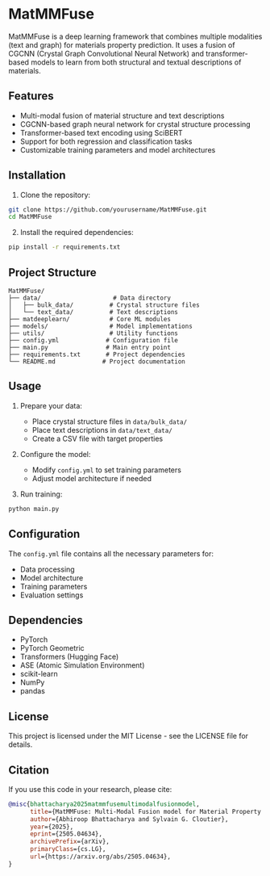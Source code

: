# MatMMFuse

MatMMFuse is a deep learning framework that combines multiple modalities (text and graph) for materials property prediction. It uses a fusion of CGCNN (Crystal Graph Convolutional Neural Network) and transformer-based models to learn from both structural and textual descriptions of materials.

## Features

- Multi-modal fusion of material structure and text descriptions
- CGCNN-based graph neural network for crystal structure processing
- Transformer-based text encoding using SciBERT
- Support for both regression and classification tasks
- Customizable training parameters and model architectures

## Installation

1. Clone the repository:
```bash
git clone https://github.com/yourusername/MatMMFuse.git
cd MatMMFuse
```

2. Install the required dependencies:
```bash
pip install -r requirements.txt
```

## Project Structure

```
MatMMFuse/
├── data/                    # Data directory
│   ├── bulk_data/          # Crystal structure files
│   └── text_data/          # Text descriptions
├── matdeeplearn/           # Core ML modules
├── models/                 # Model implementations
├── utils/                  # Utility functions
├── config.yml             # Configuration file
├── main.py                # Main entry point
├── requirements.txt       # Project dependencies
└── README.md             # Project documentation
```

## Usage

1. Prepare your data:
   - Place crystal structure files in `data/bulk_data/`
   - Place text descriptions in `data/text_data/`
   - Create a CSV file with target properties

2. Configure the model:
   - Modify `config.yml` to set training parameters
   - Adjust model architecture if needed

3. Run training:
```bash
python main.py
```

## Configuration

The `config.yml` file contains all the necessary parameters for:
- Data processing
- Model architecture
- Training parameters
- Evaluation settings

## Dependencies

- PyTorch
- PyTorch Geometric
- Transformers (Hugging Face)
- ASE (Atomic Simulation Environment)
- scikit-learn
- NumPy
- pandas

## License

This project is licensed under the MIT License - see the LICENSE file for details.

## Citation

If you use this code in your research, please cite:

```bibtex
@misc{bhattacharya2025matmmfusemultimodalfusionmodel,
      title={MatMMFuse: Multi-Modal Fusion model for Material Property Prediction}, 
      author={Abhiroop Bhattacharya and Sylvain G. Cloutier},
      year={2025},
      eprint={2505.04634},
      archivePrefix={arXiv},
      primaryClass={cs.LG},
      url={https://arxiv.org/abs/2505.04634}, 
}
``` 
